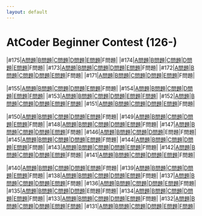 ```yaml
---
layout: default
---
```

# AtCoder Beginner Contest (126-)

|#175|[A問題](abc02/175/a.html)|[B問題](abc02/175/b.html)|[C問題](abc02/175/c.html)|[D問題](abc02/175/d.html)|[E問題](abc02/175/e.html)|F問題|
|#174|[A問題](abc02/174/a.html)|[B問題](abc02/174/b.html)|[C問題](abc02/174/c.html)|[D問題](abc02/174/d.html)|[E問題](abc02/174/e.html)|F問題|
|#173|[A問題](abc02/173/a.html)|[B問題](abc02/173/b.html)|[C問題](abc02/173/c.html)|[D問題](abc02/173/d.html)|[E問題](abc02/173/e.html)|F問題|
|#172|[A問題](abc02/172/a.html)|[B問題](abc02/172/b.html)|[C問題](abc02/172/c.html)|[D問題](abc02/172/d.html)|[E問題](abc02/172/e.html)|F問題|
|#171|[A問題](abc02/171/a.html)|[B問題](abc02/171/b.html)|[C問題](abc02/171/c.html)|[D問題](abc02/171/d.html)|[E問題](abc02/171/e.html)|F問題|

|#155|[A問題](abc02/155/a.html)|[B問題](abc02/155/b.html)|[C問題](abc02/155/c.html)|[D問題](abc02/155/d.html)|[E問題](abc02/155/e.html)|F問題|
|#154|[A問題](abc02/154/a.html)|[B問題](abc02/154/b.html)|[C問題](abc02/154/c.html)|[D問題](abc02/154/d.html)|[E問題](abc02/154/e.html)|[F問題](abc02/154/f.html)|
|#153|[A問題](abc02/153/a.html)|[B問題](abc02/153/b.html)|[C問題](abc02/153/c.html)|[D問題](abc02/153/d.html)|[E問題](abc02/153/e.html)|[F問題](abc02/153/f.html)|
|#152|[A問題](abc02/152/a.html)|[B問題](abc02/152/b.html)|[C問題](abc02/152/c.html)|[D問題](abc02/152/d.html)|[E問題](abc02/152/e.html)|[F問題](abc02/152/f.html)|
|#151|[A問題](abc02/151/a.html)|[B問題](abc02/151/b.html)|[C問題](abc02/151/c.html)|[D問題](abc02/151/d.html)|[E問題](abc02/151/e.html)|F問題|

|#150|[A問題](abc02/150/a.html)|[B問題](abc02/150/b.html)|[C問題](abc02/150/c.html)|[D問題](abc02/150/d.html)|[E問題](abc02/150/e.html)|F問題|
|#149|[A問題](abc02/149/a.html)|[B問題](abc02/149/b.html)|[C問題](abc02/149/c.html)|[D問題](abc02/149/d.html)|[E問題](abc02/149/e.html)|F問題|
|#148|[A問題](abc02/148/a.html)|[B問題](abc02/148/b.html)|[C問題](abc02/148/c.html)|[D問題](abc02/148/d.html)|[E問題](abc02/148/e.html)|F問題|
|#147|[A問題](abc02/147/a.html)|[B問題](abc02/147/b.html)|[C問題](abc02/147/c.html)|[D問題](abc02/147/d.html)|[E問題](abc02/147/e.html)|F問題|
|#146|[A問題](abc02/146/a.html)|[B問題](abc02/146/b.html)|[C問題](abc02/146/c.html)|[D問題](abc02/146/d.html)|E問題|F問題|
|#145|[A問題](abc02/145/a.html)|[B問題](abc02/145/b.html)|[C問題](abc02/145/c.html)|[D問題](abc02/145/d.html)|[E問題](abc02/145/e.html)|F問題|
|#144|[A問題](abc02/144/a.html)|[B問題](abc02/144/b.html)|[C問題](abc02/144/c.html)|[D問題](abc02/144/d.html)|[E問題](abc02/144/e.html)|F問題|
|#143|[A問題](abc02/143/a.html)|[B問題](abc02/143/b.html)|[C問題](abc02/143/c.html)|[D問題](abc02/143/d.html)|[E問題](abc02/143/e.html)|F問題|
|#142|[A問題](abc02/142/a.html)|[B問題](abc02/142/b.html)|[C問題](abc02/142/c.html)|[D問題](abc02/142/d.html)|[E問題](abc02/142/e.html)|F問題|
|#141|[A問題](abc02/141/a.html)|[B問題](abc02/141/b.html)|[C問題](abc02/141/c.html)|[D問題](abc02/141/d.html)|[E問題](abc02/141/e.html)|F問題|

|#140|[A問題](abc02/140/a.html)|[B問題](abc02/140/b.html)|[C問題](abc02/140/c.html)|[D問題](abc02/140/d.html)|[E問題](abc02/140/e.html)|F問題|
|#139|[A問題](abc02/139/a.html)|[B問題](abc02/139/b.html)|[C問題](abc02/139/c.html)|[D問題](abc02/139/d.html)|[E問題](abc02/139/e.html)|F問題|
|#138|[A問題](abc02/138/a.html)|[B問題](abc02/138/b.html)|[C問題](abc02/138/c.html)|[D問題](abc02/138/d.html)|[E問題](abc02/138/e.html)|F問題|
|#137|[A問題](abc02/137/a.html)|[B問題](abc02/137/b.html)|[C問題](abc02/137/c.html)|[D問題](abc02/137/d.html)|[E問題](abc02/137/e.html)|F問題|
|#136|[A問題](abc02/136/a.html)|[B問題](abc02/136/b.html)|[C問題](abc02/136/c.html)|[D問題](abc02/136/d.html)|[E問題](abc02/136/e.html)|F問題|
|#135|[A問題](abc02/135/a.html)|[B問題](abc02/135/b.html)|[C問題](abc02/135/c.html)|[D問題](abc02/135/d.html)|E問題|F問題|
|#134|[A問題](abc02/134/a.html)|[B問題](abc02/134/b.html)|[C問題](abc02/134/c.html)|[D問題](abc02/134/d.html)|[E問題](abc02/134/e.html)|F問題|
|#133|[A問題](abc02/133/a.html)|[B問題](abc02/133/b.html)|[C問題](abc02/133/c.html)|[D問題](abc02/133/d.html)|[E問題](abc02/133/e.html)|F問題|
|#132|[A問題](abc02/132/a.html)|[B問題](abc02/132/b.html)|[C問題](abc02/132/c.html)|[D問題](abc02/132/d.html)|[E問題](abc02/132/e.html)|[F問題](abc02/132/f.html)|
|#131|[A問題](abc02/131/a.html)|[B問題](abc02/131/b.html)|[C問題](abc02/131/c.html)|[D問題](abc02/131/d.html)|[E問題](abc02/131/e.html)|[F問題](abc02/131/f.html)|
